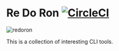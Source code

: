# Re Do Ron [![CircleCI](https://circleci.com/gh/palagend/redoron.svg?style=svg)](https://circleci.com/gh/palagend/redoron)

![redoron](https://s2.ax1x.com/2019/08/23/mBKtns.png)

This is a collection of interesting CLI tools.

